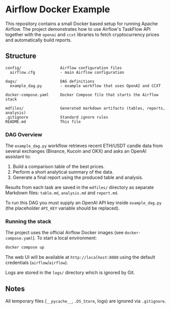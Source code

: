 # Airflow Docker Example

This repository contains a small Docker based setup for running Apache Airflow. The project demonstrates how to use Airflow's TaskFlow API together with the `openai` and `ccxt` libraries to fetch cryptocurrency prices and automatically build reports.

## Structure

```
config/                 Airflow configuration files
  airflow.cfg           - main Airflow configuration

dags/                   DAG definitions
  example_dag.py        - example workflow that uses OpenAI and CCXT

docker-compose.yaml     Docker Compose file that starts the Airflow stack

mdfiles/                Generated markdown artifacts (tables, reports, analysis)
.gitignore              Standard ignore rules
README.md               This file
```

### DAG Overview

The `example_dag.py` workflow retrieves recent ETH/USDT candle data from several exchanges (Binance, Kucoin and OKX) and asks an OpenAI assistant to:

1. Build a comparison table of the best prices.
2. Perform a short analytical summary of the data.
3. Generate a final report using the produced table and analysis.

Results from each task are saved in the `mdfiles/` directory as separate Markdown files: `table.md`, `analysis.md` and `report.md`.

To run this DAG you must supply an OpenAI API key inside `example_dag.py` (the placeholder `API_KEY` variable should be replaced).

### Running the stack

The project uses the official Airflow Docker images (see `docker-compose.yaml`). To start a local environment:

```bash
docker compose up
```

The web UI will be available at `http://localhost:8080` using the default credentials (`airflow`/`airflow`).

Logs are stored in the `logs/` directory which is ignored by Git.

## Notes

All temporary files (`__pycache__`, `.DS_Store`, logs) are ignored via `.gitignore`.
